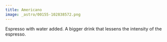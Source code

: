 ```yaml
---
title: Americano
image: _astro/00155-102838572.png
---
```


Espresso with water added. A bigger drink that lessens the intensity of the espresso.
